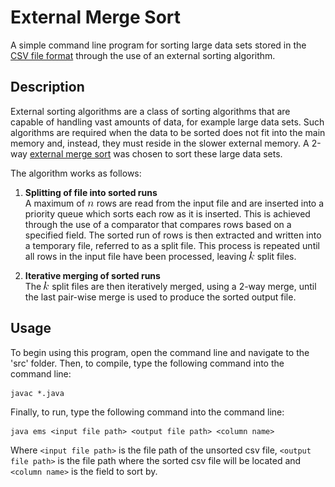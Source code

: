 # External Merge Sort
A simple command line program for sorting large data sets stored in the [CSV file format](https://en.wikipedia.org/wiki/Comma-separated_values) through the use of an external sorting algorithm.

## Description
External sorting algorithms are a class of sorting algorithms that are capable of handling vast amounts of data, for example large data sets. Such algorithms are required when the data to be sorted does not fit into the main memory and, instead, they must reside in the slower external memory. A 2-way [external merge sort](https://en.wikipedia.org/wiki/External_sorting#External_merge_sort) was chosen to sort these large data sets.

The algorithm works as follows:

1. **Splitting of file into sorted runs**\
A maximum of ![](images/n.png) rows are read from the input file and are inserted into a priority queue which sorts each row as it is inserted. This is achieved through the use of a comparator that compares rows based on a specified field. The sorted run of rows is then extracted and written into a temporary file, referred to as a split file. This process is repeated until all rows in the input file have been processed, leaving ![](images/k.png) split files.

2. **Iterative merging of sorted runs**\
The ![](images/k.png) split files are then iteratively merged, using a 2-way merge, until the last pair-wise merge is used to produce the sorted output file.

## Usage
To begin using this program, open the command line and navigate to the 'src' folder. Then, to compile, type the following command into the command line:
```
javac *.java
```
Finally, to run, type the following command into the command line:
```
java ems <input file path> <output file path> <column name>
```
Where ```<input file path>``` is the file path of the unsorted csv file, ```<output file path>``` is the file path where the sorted csv file will be located and ```<column name>``` is the field to sort by.

